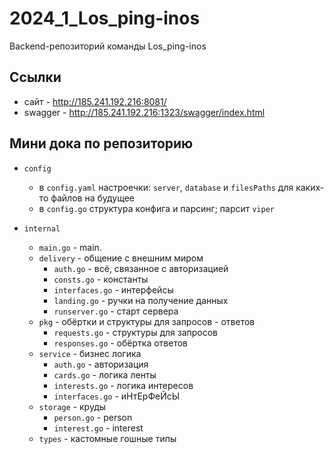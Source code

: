 # 2024_1_Los_ping-inos
Backend-репозиторий команды Los_ping-inos

## Ссылки
* сайт    - http://185.241.192.216:8081/
* swagger - http://185.241.192.216:1323/swagger/index.html



## Мини дока по репозиторию
- `config`
    - в `config.yaml` настроечки: `server`, `database` и `filesPaths` для каких-то файлов на будущее
    - в `config.go` структура конфига и парсинг; парсит `viper`

- `internal`
  - `main.go` - main.
  - `delivery` - общение с внешним миром
    - `auth.go` - всё, связанное с авторизацией
    - `consts.go` - константы
    - `interfaces.go` - интерфейсы
    - `landing.go` - ручки на получение данных
    - `runserver.go` - старт сервера
  - `pkg` - обёртки и структуры для запросов - ответов
    - `requests.go` - структуры для запросов
    - `responses.go` - обёртка ответов
  - `service` - бизнес логика
    - `auth.go` - авторизация
    - `cards.go` - логика ленты
    - `interests.go` - логика интересов
    - `interfaces.go` - иНтЕрФеЙсЫ
  - `storage` - круды
    - `person.go` - person
    - `interest.go` - interest
  - `types` - кастомные гошные типы